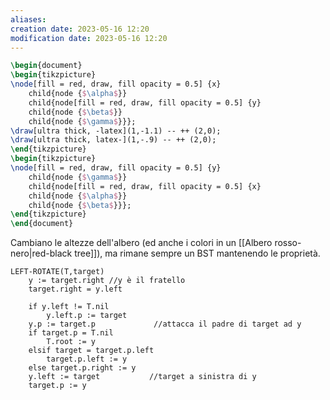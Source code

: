 ```yaml
---
aliases: 
creation date: 2023-05-16 12:20
modification date: 2023-05-16 12:20
---
```


```tikz
\begin{document}
\begin{tikzpicture}
\node[fill = red, draw, fill opacity = 0.5] {x}
	child{node {$\alpha$}}
	child{node[fill = red, draw, fill opacity = 0.5] {y}
	child{node {$\beta$}}
	child{node {$\gamma$}}};
\draw[ultra thick, -latex](1,-1.1) -- ++ (2,0);
\draw[ultra thick, latex-](1,-.9) -- ++ (2,0);
\end{tikzpicture}
\begin{tikzpicture}
\node[fill = red, draw, fill opacity = 0.5] {y}
	child{node {$\gamma$}}
	child{node[fill = red, draw, fill opacity = 0.5] {x}
	child{node {$\alpha$}}
	child{node {$\beta$}}};
\end{tikzpicture}
\end{document}
```
Cambiano le altezze dell'albero (ed anche i colori in un [[Albero rosso-nero|red-black tree]]), ma rimane sempre un BST mantenendo le proprietà.


```
LEFT-ROTATE(T,target)
	y := target.right //y è il fratello
	target.right = y.left
	
	if y.left != T.nil
		y.left.p := target
	y.p := target.p             //attacca il padre di target ad y
	if target.p = T.nil
		T.root := y
	elsif target = target.p.left
		target.p.left := y
	else target.p.right := y
	y.left := target           //target a sinistra di y
	target.p := y
```